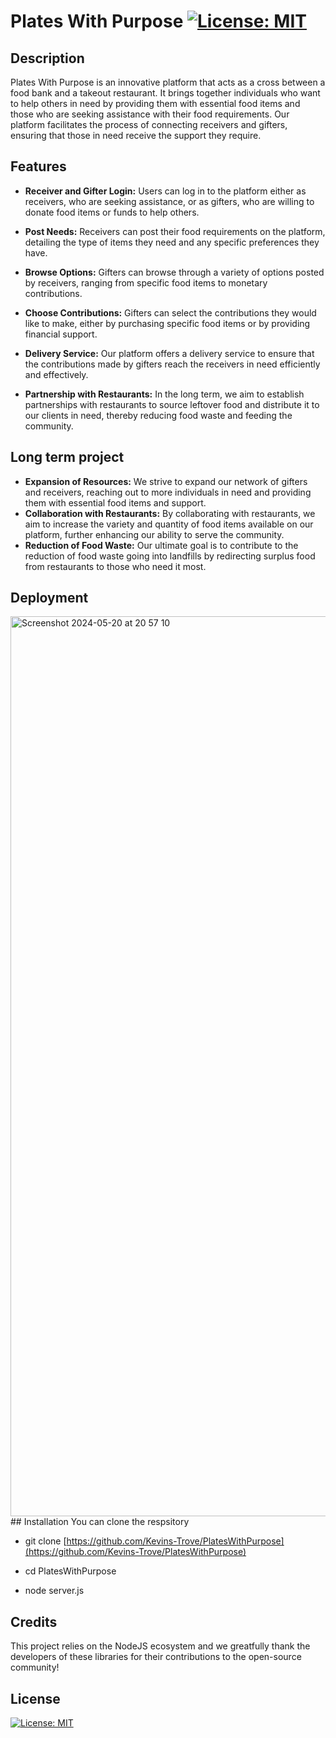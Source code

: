 # Plates With Purpose [![License: MIT](https://img.shields.io/badge/License-MIT-yellow.svg)](https://opensource.org/licenses/MIT)

## Description 
Plates With Purpose is an innovative platform that acts as a cross between a food bank and a takeout restaurant. It brings together individuals who want to help others in need by providing them with essential food items and those who are seeking assistance with their food requirements. Our platform facilitates the process of connecting receivers and gifters, ensuring that those in need receive the support they require.

## Features
 - **Receiver and Gifter Login:** Users can log in to the platform either as receivers, who are seeking assistance, or as gifters, who are willing to donate food items or funds to help others.

 - **Post Needs:** Receivers can post their food requirements on the platform, detailing the type of items they need and any specific preferences they have.

 - **Browse Options:** Gifters can browse through a variety of options posted by receivers, ranging from specific food items to monetary contributions.

 - **Choose Contributions:** Gifters can select the contributions they would like to make, either by purchasing specific food items or by providing financial support.

 - **Delivery Service:** Our platform offers a delivery service to ensure that the contributions made by gifters reach the receivers in need efficiently and effectively.

 - **Partnership with Restaurants:** In the long term, we aim to establish partnerships with restaurants to source leftover food and distribute it to our clients in need, thereby reducing food waste and feeding the community.
  
## Long term project
 - **Expansion of Resources:** We strive to expand our network of gifters and receivers, reaching out to more individuals in need and providing them with essential food items and support.
 - **Collaboration with Restaurants:** By collaborating with restaurants, we aim to increase the variety and quantity of food items available on our platform, further enhancing our ability to serve the community.
 - **Reduction of Food Waste:** Our ultimate goal is to contribute to the reduction of food waste going into landfills by redirecting surplus food from restaurants to those who need it most.
## Deployment
<img width="1440" alt="Screenshot 2024-05-20 at 20 57 10" src="https://github.com/Kevins-Trove/PlatesWithPurpose/assets/156174614/d90445b9-9b3c-4474-9a14-5e938f0ba315">
## Installation 
 You can clone the respsitory 

 - git clone [https://github.com/Kevins-Trove/PlatesWithPurpose](https://github.com/Kevins-Trove/PlatesWithPurpose)

 - cd PlatesWithPurpose

 - node server.js

## Credits 
  
  This project relies on the NodeJS ecosystem and we greatfully thank the developers of these libraries for their contributions to the open-source community! 

## License 
 [![License: MIT](https://img.shields.io/badge/License-MIT-yellow.svg)](https://opensource.org/licenses/MIT) 
